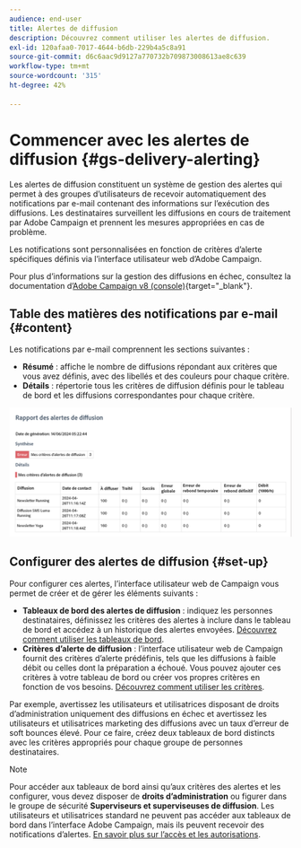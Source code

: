 ```yaml
---
audience: end-user
title: Alertes de diffusion
description: Découvrez comment utiliser les alertes de diffusion.
exl-id: 120afaa0-7017-4644-b6db-229b4a5c8a91
source-git-commit: d6c6aac9d9127a770732b709873008613ae8c639
workflow-type: tm+mt
source-wordcount: '315'
ht-degree: 42%

---
```


# Commencer avec les alertes de diffusion {#gs-delivery-alerting}

Les alertes de diffusion constituent un système de gestion des alertes qui permet à des groupes d’utilisateurs de recevoir automatiquement des notifications par e-mail contenant des informations sur l’exécution des diffusions. Les destinataires surveillent les diffusions en cours de traitement par Adobe Campaign et prennent les mesures appropriées en cas de problème.

Les notifications sont personnalisées en fonction de critères d’alerte spécifiques définis via l’interface utilisateur web d’Adobe Campaign.

Pour plus d’informations sur la gestion des diffusions en échec, consultez la documentation d’[Adobe Campaign v8 (console)](https://experienceleague.adobe.com/fr/docs/campaign/campaign-v8/send/failures/delivery-failures#send){target="_blank"}.

## Table des matières des notifications par e-mail {#content}

Les notifications par e-mail comprennent les sections suivantes :

* **Résumé** : affiche le nombre de diffusions répondant aux critères que vous avez définis, avec des libellés et des couleurs pour chaque critère.
* **Détails** : répertorie tous les critères de diffusion définis pour le tableau de bord et les diffusions correspondantes pour chaque critère.

![Description : cette capture d’écran montre la disposition des notifications par e-mail, y compris les sections de résumé et de détails.](assets/alerting-email.png)

## Configurer des alertes de diffusion {#set-up}

Pour configurer ces alertes, l’interface utilisateur web de Campaign vous permet de créer et de gérer les éléments suivants :

* **Tableaux de bord des alertes de diffusion** : indiquez les personnes destinataires, définissez les critères des alertes à inclure dans le tableau de bord et accédez à un historique des alertes envoyées. [Découvrez comment utiliser les tableaux de bord](../msg/delivery-alerting-dashboards.md).
* **Critères d’alerte de diffusion** : l’interface utilisateur web de Campaign fournit des critères d’alerte prédéfinis, tels que les diffusions à faible débit ou celles dont la préparation a échoué. Vous pouvez ajouter ces critères à votre tableau de bord ou créer vos propres critères en fonction de vos besoins. [Découvrez comment utiliser les critères](../msg/delivery-alerting-criteria.md).

Par exemple, avertissez les utilisateurs et utilisatrices disposant de droits d’administration uniquement des diffusions en échec et avertissez les utilisateurs et utilisatrices marketing des diffusions avec un taux d’erreur de soft bounces élevé. Pour ce faire, créez deux tableaux de bord distincts avec les critères appropriés pour chaque groupe de personnes destinataires.

>[!NOTE]
>
>Pour accéder aux tableaux de bord ainsi qu’aux critères des alertes et les configurer, vous devez disposer de **droits d’administration** ou figurer dans le groupe de sécurité **Superviseurs et superviseuses de diffusion**. Les utilisateurs et utilisatrices standard ne peuvent pas accéder aux tableaux de bord dans l’interface Adobe Campaign, mais ils peuvent recevoir des notifications d’alertes. [En savoir plus sur l’accès et les autorisations](../get-started/permissions.md).